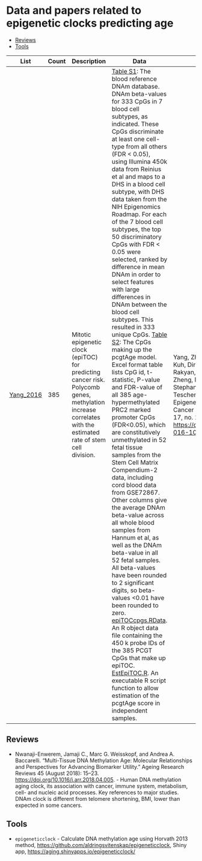 # Data and papers related to epigenetic clocks predicting age

* [Reviews](#reviews)
* [Tools](#tools)


| List                         | Count | Description                                                                                                                                                  | Data                                                                                                                                                                                                                                                                                                                                                                                                                                                                                                                                                                                                                                                                                                                                                                                                                                                                                                                                                                                                                                                                                                                                                                                                                                                                                                                                                                                                                                                                                                                                                                                                                                                                                                                                                                                                                                                                                                                                                                     | Reference                                                                                                                                                                                                                                                                                                                  |
|------------------------------|-------|--------------------------------------------------------------------------------------------------------------------------------------------------------------|--------------------------------------------------------------------------------------------------------------------------------------------------------------------------------------------------------------------------------------------------------------------------------------------------------------------------------------------------------------------------------------------------------------------------------------------------------------------------------------------------------------------------------------------------------------------------------------------------------------------------------------------------------------------------------------------------------------------------------------------------------------------------------------------------------------------------------------------------------------------------------------------------------------------------------------------------------------------------------------------------------------------------------------------------------------------------------------------------------------------------------------------------------------------------------------------------------------------------------------------------------------------------------------------------------------------------------------------------------------------------------------------------------------------------------------------------------------------------------------------------------------------------------------------------------------------------------------------------------------------------------------------------------------------------------------------------------------------------------------------------------------------------------------------------------------------------------------------------------------------------------------------------------------------------------------------------------------------------|----------------------------------------------------------------------------------------------------------------------------------------------------------------------------------------------------------------------------------------------------------------------------------------------------------------------------|
| [Yang_2016](data/Yang_2016/) | 385   | Mitotic epigenetic clock (epiTOC) for predicting cancer risk. Polycomb genes, methylation increase correlates with the estimated rate of stem cell division. | [Table S1](https://static-content.springer.com/esm/art%3A10.1186%2Fs13059-016-1064-3/MediaObjects/13059_2016_1064_MOESM1_ESM.xls): The blood reference DNAm database. DNAm beta-values for 333 CpGs in 7 blood cell subtypes, as indicated. These CpGs discriminate at least one cell-type from all others (FDR < 0.05), using Illumina 450k data from Reinius et al and maps to a DHS in a blood cell subtype, with DHS data taken from the NIH Epigenomics Roadmap. For each of the 7 blood cell subtypes, the top 50 discriminatory CpGs with FDR < 0.05 were selected, ranked by difference in mean DNAm in order to select features with large differences in DNAm between the blood cell subtypes. This resulted in 333 unique CpGs. [Table S2](https://static-content.springer.com/esm/art%3A10.1186%2Fs13059-016-1064-3/MediaObjects/13059_2016_1064_MOESM2_ESM.xls): The CpGs making up the pcgtAge model. Excel format table lists CpG id, t-statistic, P-value and FDR-value of all 385 age-hypermethylated PRC2 marked promoter CpGs (FDR<0.05), which are constitutively unmethylated in 52 fetal tissue samples from the Stem Cell Matrix Compendium-2 data, including cord blood data from GSE72867. Other columns give the average DNAm beta-value across all whole blood samples from Hannum et al, as well as the DNAm beta-value in all 52 fetal samples. All beta-values have been rounded to 2 significant digits, so beta-values <0.01 have been rounded to zero. [epiTOCcpgs.RData](https://static-content.springer.com/esm/art%3A10.1186%2Fs13059-016-1064-3/MediaObjects/13059_2016_1064_MOESM5_ESM.rdata). An R object data file containing the 450 k probe IDs of the 385 PCGT CpGs that make up epiTOC. [EstEpiTOC.R](https://static-content.springer.com/esm/art%3A10.1186%2Fs13059-016-1064-3/MediaObjects/13059_2016_1064_MOESM6_ESM.r). An executable R script function to allow estimation of the pcgtAge score in independent samples. | Yang, Zhen, Andrew Wong, Diana Kuh, Dirk S. Paul, Vardhman K. Rakyan, R. David Leslie, Shijie C. Zheng, Martin Widschwendter, Stephan Beck, and Andrew E. Teschendorff. “Correlation of an Epigenetic Mitotic Clock with Cancer Risk.” Genome Biology 17, no. 1 (03 2016): 205. https://doi.org/10.1186/s13059-016-1064-3. |


## Reviews

- Nwanaji-Enwerem, Jamaji C., Marc G. Weisskopf, and Andrea A. Baccarelli. “Multi-Tissue DNA Methylation Age: Molecular Relationships and Perspectives for Advancing Biomarker Utility.” Ageing Research Reviews 45 (August 2018): 15–23. https://doi.org/10.1016/j.arr.2018.04.005. - Human DNA methylation aging clock, its association with cancer, immune system, metabolism, cell- and nucleic acid processes. Key references to major studies. DNAm clock is different from telomere shortening, BMI, lower than expected in some cancers.

## Tools

- `epigeneticclock` - Calculate DNA methylation age using Horvath 2013 method, https://github.com/aldringsvitenskap/epigeneticclock, Shiny app, https://aging.shinyapps.io/epigeneticclock/
